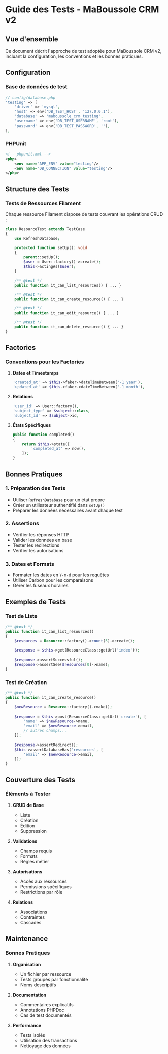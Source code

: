 # Guide des Tests - MaBoussole CRM v2

## Vue d'ensemble

Ce document décrit l'approche de test adoptée pour MaBoussole CRM v2, incluant la configuration, les conventions et les bonnes pratiques.

## Configuration

### Base de données de test

```php
// config/database.php
'testing' => [
    'driver' => 'mysql',
    'host' => env('DB_TEST_HOST', '127.0.0.1'),
    'database' => 'maboussole_crm_testing',
    'username' => env('DB_TEST_USERNAME', 'root'),
    'password' => env('DB_TEST_PASSWORD', ''),
],
```

### PHPUnit

```xml
<!-- phpunit.xml -->
<php>
    <env name="APP_ENV" value="testing"/>
    <env name="DB_CONNECTION" value="testing"/>
</php>
```

## Structure des Tests

### Tests de Ressources Filament

Chaque ressource Filament dispose de tests couvrant les opérations CRUD :

```php
class ResourceTest extends TestCase
{
    use RefreshDatabase;

    protected function setUp(): void
    {
        parent::setUp();
        $user = User::factory()->create();
        $this->actingAs($user);
    }

    /** @test */
    public function it_can_list_resources() { ... }

    /** @test */
    public function it_can_create_resource() { ... }

    /** @test */
    public function it_can_edit_resource() { ... }

    /** @test */
    public function it_can_delete_resource() { ... }
}
```

## Factories

### Conventions pour les Factories

1. **Dates et Timestamps**
   ```php
   'created_at' => $this->faker->dateTimeBetween('-1 year'),
   'updated_at' => $this->faker->dateTimeBetween('-1 month'),
   ```

2. **Relations**
   ```php
   'user_id' => User::factory(),
   'subject_type' => $subject::class,
   'subject_id' => $subject->id,
   ```

3. **États Spécifiques**
   ```php
   public function completed()
   {
       return $this->state([
           'completed_at' => now(),
       ]);
   }
   ```

## Bonnes Pratiques

### 1. Préparation des Tests

- Utiliser `RefreshDatabase` pour un état propre
- Créer un utilisateur authentifié dans `setUp()`
- Préparer les données nécessaires avant chaque test

### 2. Assertions

- Vérifier les réponses HTTP
- Valider les données en base
- Tester les redirections
- Vérifier les autorisations

### 3. Dates et Formats

- Formater les dates en `Y-m-d` pour les requêtes
- Utiliser Carbon pour les comparaisons
- Gérer les fuseaux horaires

## Exemples de Tests

### Test de Liste

```php
/** @test */
public function it_can_list_resources()
{
    $resources = Resource::factory()->count(5)->create();
    
    $response = $this->get(ResourceClass::getUrl('index'));
    
    $response->assertSuccessful();
    $response->assertSee($resources[0]->name);
}
```

### Test de Création

```php
/** @test */
public function it_can_create_resource()
{
    $newResource = Resource::factory()->make();
    
    $response = $this->post(ResourceClass::getUrl('create'), [
        'name' => $newResource->name,
        'email' => $newResource->email,
        // autres champs...
    ]);
    
    $response->assertRedirect();
    $this->assertDatabaseHas('resources', [
        'email' => $newResource->email,
    ]);
}
```

## Couverture des Tests

### Éléments à Tester

1. **CRUD de Base**
   - Liste
   - Création
   - Édition
   - Suppression

2. **Validations**
   - Champs requis
   - Formats
   - Règles métier

3. **Autorisations**
   - Accès aux ressources
   - Permissions spécifiques
   - Restrictions par rôle

4. **Relations**
   - Associations
   - Contraintes
   - Cascades

## Maintenance

### Bonnes Pratiques

1. **Organisation**
   - Un fichier par ressource
   - Tests groupés par fonctionnalité
   - Noms descriptifs

2. **Documentation**
   - Commentaires explicatifs
   - Annotations PHPDoc
   - Cas de test documentés

3. **Performance**
   - Tests isolés
   - Utilisation des transactions
   - Nettoyage des données
